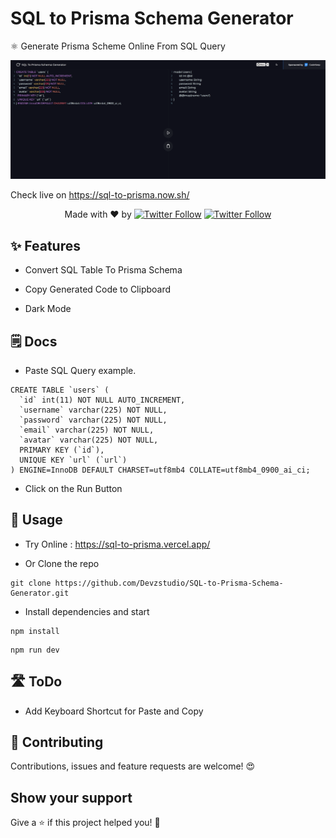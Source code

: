 # SQL to Prisma Schema Generator

⚛️ Generate Prisma Scheme Online From SQL Query

[![SQL to Prisma Schema Generator](https://github.com/Devzstudio/SQL-to-Prisma-Schema-Generator/blob/main/preview.png?raw=true 'SQL to Prisma Schema Generator')]()

Check live on https://sql-to-prisma.now.sh/

 <p align="center">
   Made with ❤️ by <a href="https://twitter.com/jp1016v1"><img alt="Twitter Follow" src="https://img.shields.io/twitter/follow/jp1016v1?style=social"></a>
<a href="https://twitter.com/PJijin"><img alt="Twitter Follow" src="https://img.shields.io/twitter/follow/PJijin?style=social"></a>
  </p>

## ✨ Features

-   Convert SQL Table To Prisma Schema

-   Copy Generated Code to Clipboard

-   Dark Mode

## 🗒 Docs

-   Paste SQL Query example.

```
CREATE TABLE `users` (
  `id` int(11) NOT NULL AUTO_INCREMENT,
  `username` varchar(225) NOT NULL,
  `password` varchar(225) NOT NULL,
  `email` varchar(225) NOT NULL,
  `avatar` varchar(225) NOT NULL,
  PRIMARY KEY (`id`),
  UNIQUE KEY `url` (`url`)
) ENGINE=InnoDB DEFAULT CHARSET=utf8mb4 COLLATE=utf8mb4_0900_ai_ci;
```

-   Click on the Run Button

## 🔌 Usage

-   Try Online : https://sql-to-prisma.vercel.app/

-   Or Clone the repo

```
git clone https://github.com/Devzstudio/SQL-to-Prisma-Schema-Generator.git
```

-   Install dependencies and start

```
npm install
```

```
npm run dev
```

## 🛣 ToDo

-   Add Keyboard Shortcut for Paste and Copy

## 🤝 Contributing

Contributions, issues and feature requests are welcome! 😍

## Show your support

Give a ⭐️ if this project helped you! 🥰
